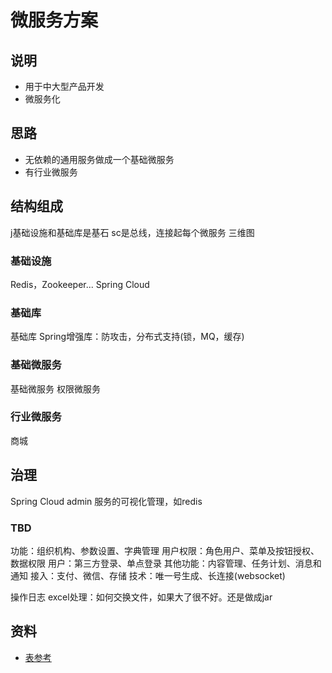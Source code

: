 # 微服务方案

## 说明
* 用于中大型产品开发
* 微服务化

## 思路
* 无依赖的通用服务做成一个基础微服务
* 有行业微服务

## 结构组成
j基础设施和基础库是基石
sc是总线，连接起每个微服务
三维图

### 基础设施
Redis，Zookeeper...
Spring Cloud

### 基础库
基础库
Spring增强库：防攻击，分布式支持(锁，MQ，缓存)

### 基础微服务
基础微服务
权限微服务

### 行业微服务
商城

## 治理
Spring Cloud admin
服务的可视化管理，如redis

### TBD
功能：组织机构、参数设置、字典管理
用户权限：角色用户、菜单及按钮授权、数据权限
用户：第三方登录、单点登录
其他功能：内容管理、任务计划、消息和通知
接入：支付、微信、存储
技术：唯一号生成、长连接(websocket)

操作日志
excel处理：如何交换文件，如果大了很不好。还是做成jar

## 资料
* [表参考](https://github.com/shuzheng/zheng/blob/master/project-datamodel/zheng.png)
